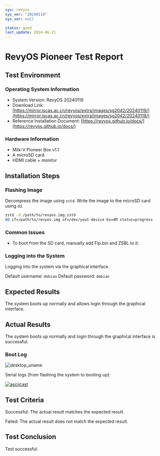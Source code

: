 ```yaml
---
sys: revyos
sys_ver: "20240119"
sys_var: null

status: good
last_update: 2024-06-21
---
```


# RevyOS Pioneer Test Report

## Test Environment

### Operating System Information

- System Version: RevyOS 20240119
- Download Link: [https://mirror.iscas.ac.cn/revyos/extra/images/sg2042/20240119/](https://mirror.iscas.ac.cn/revyos/extra/images/sg2042/20240119/)
- Reference Installation Document: [https://revyos.github.io/docs/](https://revyos.github.io/docs/)

### Hardware Information

- Milk-V Pioneer Box v1.1
- A microSD card
- HDMI cable + monitor

## Installation Steps

### Flashing Image

Decompress the image using `zstd`.
Write the image to the microSD card using `dd`.

```bash
zstd -d /path/to/revyos.img.zstd
dd if=/path/to/revyos.img of=/dev/yout-device bs=4M status=progress
```

### Common Issues

- To boot from the SD card, manually add Fip.bin and ZSBL to it.

### Logging into the System

Logging into the system via the graphical interface.

Default username: `debian`
Default password: `debian`

## Expected Results

The system boots up normally and allows login through the graphical interface.

## Actual Results

The system boots up normally and login through the graphical interface is successful.

### Boot Log

![desktop_uname](./desktop_uname.png)

Serial logs (from flashing the system to booting up):

[![asciicast](https://asciinema.org/a/voe4Uou1CvIP7u21inc3tfjAT.svg)](https://asciinema.org/a/voe4Uou1CvIP7u21inc3tfjAT)

## Test Criteria

Successful: The actual result matches the expected result.

Failed: The actual result does not match the expected result.

## Test Conclusion

Test successful.
